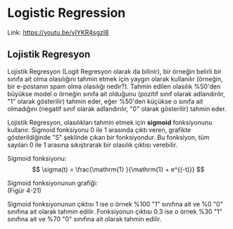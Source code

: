# Logistic Regression

Link: https://youtu.be/yIYKR4sgzI8

## Lojistik Regresyon

Lojistik Regresyon (Logit Regresyon olarak da bilinir), bir örneğin belirli bir sınıfa ait olma olasılığını tahmin etmek için yaygın olarak kullanılır (örneğin, bir e-postanın spam olma olasılığı nedir?). Tahmin edilen olasılık %50'den büyükse model o örneğin sınıfa ait olduğunu (pozitif sınıf olarak adlandırılır, "1" olarak gösterilir) tahmin eder, eğer %50'den küçükse o sınıfa ait olmadığını (negatif sınıf olarak adlandırılır, "0" olarak gösterilir) tahmin eder. <br>

Lojistik Regresyon, olasılıkları tahmin etmek için **sigmoid** fonksiyonunu kullanır. Sigmoid fonksiyonu 0 ile 1 arasında çıktı veren, grafikte gösterildiğinde "S" şeklinde çıkan bir fonksiyondur. Bu fonksiyon, tüm sayıları 0 ile 1 arasına sıkıştırarak bir olasılık çıktısı verebilir. <br>

Sigmoid fonksiyonu:
$$ 
\sigma(t) =  \frac{\mathrm{1} }{\mathrm{1} + e^{(-t)}}  
$$ 

Sigmoid fonksiyonunun grafiği: <br>
(Figür 4-21)

Sigmoid fonksiyonunun çıktısı 1 ise o örnek %100 "1" sınıfına ait ve %0 "0" sınıfına ait olarak tahmin edilir. Fonksiyonun çıktısı 0.3 ise o örnek %30 "1" sınıfına ait ve %70 "0" sınıfına ait olarak tahmin edilir.
